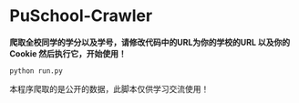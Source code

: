 # PuSchool-Crawler
**爬取全校同学的学分以及学号，请修改代码中的URL为你的学校的URL
以及你的Cookie
然后执行它，开始使用！**
```
python run.py
```

本程序爬取的是公开的数据，此脚本仅供学习交流使用！
